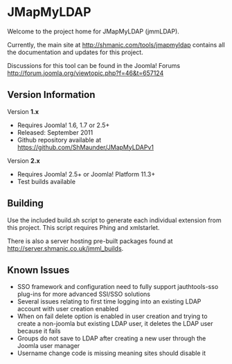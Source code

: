 <h1>JMapMyLDAP</h1>
<p>Welcome to the project home for JMapMyLDAP (jmmLDAP).</p>
<p>Currently, the main site at <a href="http://shmanic.com/tools/jmapmyldap">http://shmanic.com/tools/jmapmyldap</a> contains all the documentation and updates for this project.
<p>Discussions for this tool can be found in the Joomla! Forums <a href="http://forum.joomla.org/viewtopic.php?f=46&t=657124">http://forum.joomla.org/viewtopic.php?f=46&t=657124</a></p>

<h2>Version Information</h2>
<p>Version <strong>1.x</strong></p>
<ul>
 <li>Requires Joomla! 1.6, 1.7 or 2.5+</li>
 <li>Released: September 2011</li>
 <li>Github repository available at <a href="https://github.com/ShMaunder/JMapMyLDAPv1">https://github.com/ShMaunder/JMapMyLDAPv1</a></li>
</ul>

<p>Version <strong>2.x</strong></p>
<ul>
 <li>Requires Joomla! 2.5+ or Joomla! Platform 11.3+</li>
 <li>Test builds available</li>
</ul>

<h2>Building</h2>
<p>Use the included build.sh script to generate each individual extension from this project. This script requires Phing and xmlstarlet.</p>
<p>There is also a server hosting pre-built packages found at <a href="http://server.shmanic.co.uk/jmml_builds">http://server.shmanic.co.uk/jmml_builds</a>.</p>

<h2>Known Issues</h2>
<ul>
 <li>SSO framework and configuration need to fully support jauthtools-sso plug-ins for more advanced SSI/SSO solutions</li>
 <li>Several issues relating to first time logging into an existing LDAP account with user creation enabled</li>
 <li>When on fail delete option is enabled in user creation and trying to create a non-joomla but existing LDAP user, it deletes the LDAP user because it fails</li>
 <li>Groups do not save to LDAP after creating a new user through the Joomla user manager</li>
 <li>Username change code is missing meaning sites should disable it</li>
</ul>
